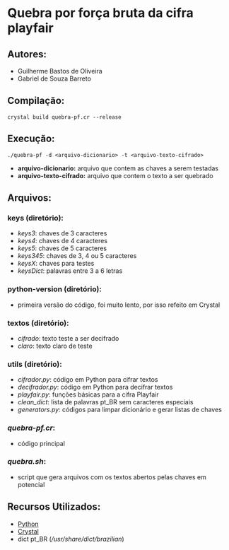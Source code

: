 # Quebra por força bruta da cifra playfair

## Autores:
 - Guilherme Bastos de Oliveira
 - Gabriel de Souza Barreto

## Compilação:
    crystal build quebra-pf.cr --release

## Execução:
    ./quebra-pf -d <arquivo-dicionario> -t <arquivo-texto-cifrado>

- **arquivo-dicionario:** arquivo que contem as chaves a serem testadas
- **arquivo-texto-cifrado:** arquivo que contem o texto a ser quebrado

## Arquivos:
### keys (diretório):
 - *keys3*: chaves de 3 caracteres
 - *keys4*: chaves de 4 caracteres
 - *keys5*: chaves de 5 caracteres
 - *keys345*: chaves de 3, 4 ou 5 caracteres
 - *keysX*: chaves para testes
 - *keysDict*: palavras entre 3 a 6 letras

### python-version (diretório):
 - primeira versão do código, foi muito lento, por isso refeito em Crystal

### textos (diretório):
 - *cifrado*: texto teste a ser decifrado
 - *claro*: texto claro de teste

### utils (diretório):
 - *cifrador.py*: código em Python para cifrar textos
 - *decifrador.py*: código em Python para decifrar textos
 - *playfair.py*: funções básicas para a cifra Playfair
 - *clean_dict*: lista de palavras pt_BR sem caracteres especiais
 - *generators.py*: códigos para limpar dicionário e gerar listas de chaves

### *quebra-pf.cr*:
 - código principal

### *quebra.sh*:
 - script que gera arquivos com os textos abertos pelas chaves em potencial

## Recursos Utilizados:
 -  [Python](https://www.python.org/)
 - [Crystal](https://crystal-lang.org/)
 - dict pt_BR (*/usr/share/dict/brazilian*)

